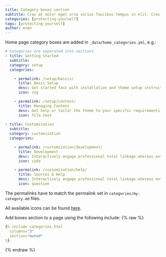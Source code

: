 ```yaml
---
title: Category boxes section
subtitle: Cras at dolor eget urna varius faucibus tempus in elit. Cras a dui imperdiet, tempus metus quis, pharetra turpis.
categories: [protecting-yourself]
tags: [protecting-yourself]
author: evan
---
```


Home page category boxes are added in `_data/home_categories.yml`, e.g.:
```yml
# Categories are separated into sections
- title: Getting Started
  subtitle:
  category: setup
  categories:

    - permalink: /setup/basics/
      title: Basic Setup
      desc: Get started fast with installation and theme setup instructions
      icon: cog

    - permalink: /setup/content/
      title: Managing Content
      desc: Get help or tailor the theme to your specific requirements
      icon: file-text
      
- title: Customization
  subtitle:
  category: customization
  categories:

    - permalink: /customization/development/
      title: Development
      desc: Interactively engage professional total linkage whereas enterprise catalysts
      icon: code

    - permalink: /customization/help/
      title: Sources & Help
      desc: Interactively engage professional total linkage whereas enterprise catalysts
      icon: question
```
The permalinks have to match the permalink set in `categories/my-category.md` files.

All available icons can be found [here](https://getuikit.com/docs/icon#library).

Add boxes section to a page using the following include:
{% raw %}
```yaml
{% include categories.html 
  columns="3" 
  section="muted" 
%}
```
{% endraw %}

